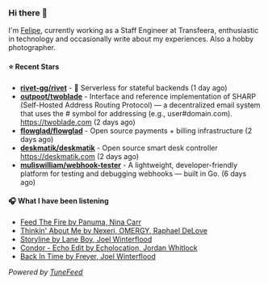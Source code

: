 ### Hi there 👋

I'm [Felipe](https://felipevm.com), currently working as a Staff Engineer at Transfeera, enthusiastic in technology and occasionally write about my experiences. Also a hobby photographer.

#### ⭐ Recent Stars
- **[rivet-gg/rivet](https://github.com/rivet-gg/rivet)** - 🔩 Serverless for stateful backends (1 day ago)
- **[outpoot/twoblade](https://github.com/outpoot/twoblade)** - Interface and reference implementation of SHARP (Self-Hosted Address Routing Protocol) — a decentralized email system that uses the # symbol for addressing (e.g., user#domain.com). https://twoblade.com (2 days ago)
- **[flowglad/flowglad](https://github.com/flowglad/flowglad)** - Open source payments &#43; billing infrastructure (2 days ago)
- **[deskmatik/deskmatik](https://github.com/deskmatik/deskmatik)** - Open source smart desk controller https://deskmatik.com (2 days ago)
- **[muliswilliam/webhook-tester](https://github.com/muliswilliam/webhook-tester)** - A lightweight, developer-friendly platform for testing and debugging webhooks — built in Go. (6 days ago)

#### 🎧 What I have been listening
- [Feed The Fire by Panuma, Nina Carr](https://open.spotify.com/track/3FnfxJ2oB8y9ne1yOkpCeE)
- [Thinkin&#39; About Me by Nexeri, OMERGY, Raphael DeLove](https://open.spotify.com/track/2MUng1WkmksQtlxmUNVlf1)
- [Storyline by Lane Boy, Joel Winterflood](https://open.spotify.com/track/697ir6mAD2jSKnocAgcU8a)
- [Condor - Echo Edit by Echolocation, Jordan Whitlock](https://open.spotify.com/track/6tzi6WaZwDRLYUJ6EWjOmH)
- [Back In Time by Freyer, Joel Winterflood](https://open.spotify.com/track/0FdVLK98RAdEoQNZnftoGh)

_Powered by [TuneFeed](https://tunefeed.app?ref=github.com)_
